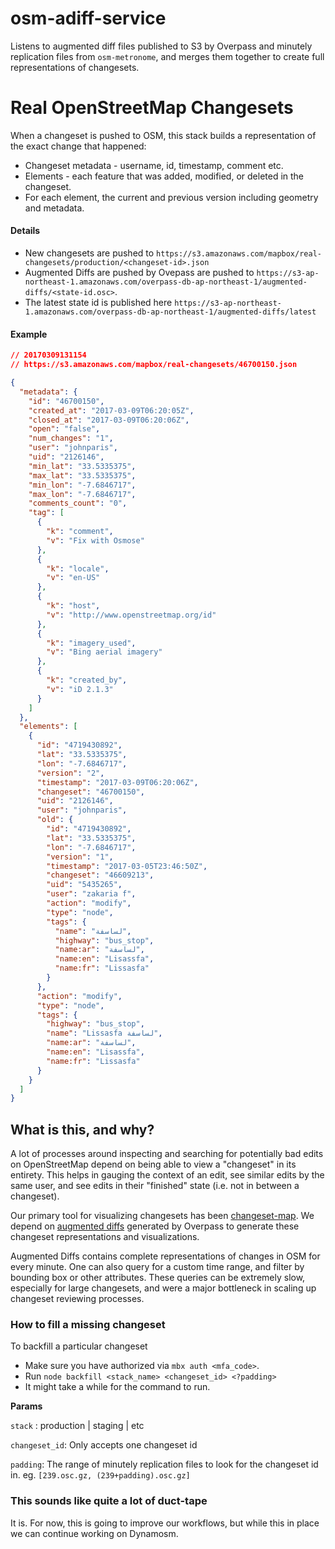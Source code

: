 # osm-adiff-service

Listens to augmented diff files published to S3 by Overpass and minutely replication files from `osm-metronome`, and merges them together to create full representations of changesets. 

# Real OpenStreetMap Changesets

When a changeset is pushed to OSM, this stack builds a representation of the exact change that happened:

* Changeset metadata - username, id, timestamp, comment etc.
* Elements - each feature that was added, modified, or deleted in the changeset.
* For each element, the current and previous version including geometry and metadata.

#### Details

* New changesets are pushed to `https://s3.amazonaws.com/mapbox/real-changesets/production/<changeset-id>.json`
* Augmented Diffs are pushed by Ovepass are pushed to `https://s3-ap-northeast-1.amazonaws.com/overpass-db-ap-northeast-1/augmented-diffs/<state-id.osc>`. 
* The latest state id is published here `https://s3-ap-northeast-1.amazonaws.com/overpass-db-ap-northeast-1/augmented-diffs/latest`

#### Example

```json
// 20170309131154
// https://s3.amazonaws.com/mapbox/real-changesets/46700150.json

{
  "metadata": {
    "id": "46700150",
    "created_at": "2017-03-09T06:20:05Z",
    "closed_at": "2017-03-09T06:20:06Z",
    "open": "false",
    "num_changes": "1",
    "user": "johnparis",
    "uid": "2126146",
    "min_lat": "33.5335375",
    "max_lat": "33.5335375",
    "min_lon": "-7.6846717",
    "max_lon": "-7.6846717",
    "comments_count": "0",
    "tag": [
      {
        "k": "comment",
        "v": "Fix with Osmose"
      },
      {
        "k": "locale",
        "v": "en-US"
      },
      {
        "k": "host",
        "v": "http://www.openstreetmap.org/id"
      },
      {
        "k": "imagery_used",
        "v": "Bing aerial imagery"
      },
      {
        "k": "created_by",
        "v": "iD 2.1.3"
      }
    ]
  },
  "elements": [
    {
      "id": "4719430892",
      "lat": "33.5335375",
      "lon": "-7.6846717",
      "version": "2",
      "timestamp": "2017-03-09T06:20:06Z",
      "changeset": "46700150",
      "uid": "2126146",
      "user": "johnparis",
      "old": {
        "id": "4719430892",
        "lat": "33.5335375",
        "lon": "-7.6846717",
        "version": "1",
        "timestamp": "2017-03-05T23:46:50Z",
        "changeset": "46609213",
        "uid": "5435265",
        "user": "zakaria f",
        "action": "modify",
        "type": "node",
        "tags": {
          "name": "لساسفة",
          "highway": "bus_stop",
          "name:ar": "لساسفة",
          "name:en": "Lisassfa",
          "name:fr": "Lissasfa"
        }
      },
      "action": "modify",
      "type": "node",
      "tags": {
        "highway": "bus_stop",
        "name": "Lissasfa لساسفة",
        "name:ar": "لساسفة",
        "name:en": "Lisassfa",
        "name:fr": "Lissasfa"
      }
    }
  ]
}
```

## What is this, and why?

A lot of processes around inspecting and searching for potentially bad edits on OpenStreetMap depend on being able to view a "changeset" in its entirety. This helps in gauging the context of an edit, see similar edits by the same user, and see edits in their "finished" state (i.e. not in between a changeset).

Our primary tool for visualizing changesets has been [changeset-map](http://osmlab.github.io/changeset-map/). We depend on [augmented diffs](http://wiki.openstreetmap.org/wiki/Overpass_API/Augmented_Diffs) generated by Overpass to generate these changeset representations and visualizations.

Augmented Diffs contains complete representations of changes in OSM for every minute. One can also query for a custom time range, and filter by bounding box or other attributes. These queries can be extremely slow, especially for large changesets, and were a major bottleneck in scaling up changeset reviewing processes.

### How to fill a missing changeset

To backfill a particular changeset
- Make sure you have authorized via `mbx auth <mfa_code>`.
- Run `node backfill <stack_name> <changeset_id> <?padding>`
- It might take a while for the command to run.

__Params__

`stack` :<required> production | staging | etc

`changeset_id`: <required> Only accepts one changeset id

`padding`: <optional> The range of minutely replication files to look for the changeset id in. eg. `[239.osc.gz, (239+padding).osc.gz]`


### This sounds like quite a lot of duct-tape

It is. For now, this is going to improve our workflows, but while this in place we can continue working on Dynamosm.

